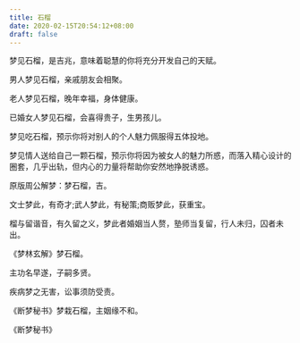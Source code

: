 ```yaml
---
title: 石榴
date: 2020-02-15T20:54:12+08:00
draft: false
---
```


梦见石榴，是吉兆，意味着聪慧的你将充分开发自己的天赋。

男人梦见石榴，亲戚朋友会相聚。

老人梦见石榴，晚年幸福，身体健康。

已婚女人梦见石榴，会喜得贵子，生男孩儿。

梦见吃石榴，预示你将对别人的个人魅力佩服得五体投地。

梦见情人送给自己一颗石榴，预示你将因为被女人的魅力所惑，而落入精心设计的圈套，几乎出轨，但内心的力量将帮助你安然地挣脱诱惑。

原版周公解梦：梦石榴，吉。

文士梦此，有奇才;武人梦此，有秘策;商贩梦此，获重宝。

榴与留谐音，有久留之义，梦此者婚姻当人赘，塾师当复留，行人未归，囚者未出。

《梦林玄解》梦石榴。

主功名早遂，子嗣多贤。

疾病梦之无害，讼事须防受责。

《断梦秘书》梦栽石榴，主姻缘不和。

《断梦秘书》